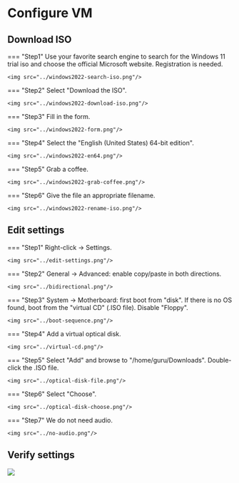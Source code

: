 # Configure VM

## Download ISO
=== "Step1"
    Use your favorite search engine to search for the Windows 11 trial iso and choose the official Microsoft website. Registration is needed.

    <img src="../windows2022-search-iso.png"/>

=== "Step2"
    Select "Download the ISO".

    <img src="../windows2022-download-iso.png"/>

=== "Step3"
    Fill in the form.

    <img src="../windows2022-form.png"/>

=== "Step4"
    Select the "English (United States) 64-bit edition".

    <img src="../windows2022-en64.png"/>

=== "Step5"
    Grab a coffee.

    <img src="../windows2022-grab-coffee.png"/>


=== "Step6"
    Give the file an appropriate filename.

    <img src="../windows2022-rename-iso.png"/>


## Edit settings

=== "Step1"
    Right-click -> Settings.

    <img src="../edit-settings.png"/>

=== "Step2"
    General -> Advanced: enable copy/paste in both directions.

    <img src="../bidirectional.png"/>

=== "Step3"
    System -> Motherboard: first boot from "disk". If there is no OS found, boot from the "virtual CD" (.ISO file). Disable "Floppy".

    <img src="../boot-sequence.png"/>

=== "Step4"
    Add a virtual optical disk.

    <img src="../virtual-cd.png"/>

=== "Step5"
    Select "Add" and browse to "/home/guru/Downloads". Double-click the .ISO file.

    <img src="../optical-disk-file.png"/>

=== "Step6"
    Select "Choose".

    <img src="../optical-disk-choose.png"/>

=== "Step7"
    We do not need audio.

    <img src="../no-audio.png"/>


## Verify settings

<img src="../verify-configure-vm.png"/>